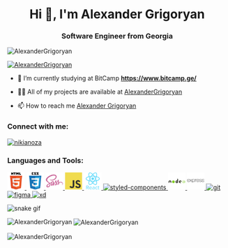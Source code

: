 <h1 align="center">Hi 👋, I'm Alexander Grigoryan</h1>
<h3 align="center">Software Engineer from Georgia</h3>

<p align="left"> <img src="https://komarev.com/ghpvc/?username=AlexanderGrigoryanli&label=Profile%20views&color=3f5427&style=plastic" alt="AlexanderGrigoryan" /> </p>

<p align="left"> <a href="https://github.com/ryo-ma/github-profile-trophy"><img src="https://github-profile-trophy.vercel.app/?username=AlexanderGrigoryan" alt="AlexanderGrigoryan" /></a> </p>

- 🌱 I’m currently studying at BitCamp **https://www.bitcamp.ge/**

- 👨‍💻 All of my projects are available at [AlexanderGrigoryan](https://github.com/AlexanderGrigoryan)

- 📫 How to reach me [Alexander Grigoryan](https://www.linkedin.com/in/alexander-grigoryan/)

<h3 align="left">Connect with me:</h3>
<p align="left">
<a href="https://www.linkedin.com/in/nika-nozadze-67b62a210/" target="blank"><img align="center" src="https://raw.githubusercontent.com/rahuldkjain/github-profile-readme-generator/master/src/images/icons/Social/linked-in-alt.svg" alt="nikianoza" height="30" width="40" /></a>


<h3 align="left">Languages and Tools:</h3>
<p align="left"> 
  <a href="https://www.w3.org/html/" target="_blank" rel="noreferrer"> <img src="https://raw.githubusercontent.com/devicons/devicon/master/icons/html5/html5-original-wordmark.svg" alt="html5" width="40" height="40"/> </a> 
  <a href="https://www.w3schools.com/css/" target="_blank" rel="noreferrer"> <img src="https://raw.githubusercontent.com/devicons/devicon/master/icons/css3/css3-original-wordmark.svg" alt="css3" width="40" height="40"/> </a>
    <a href="https://sass-lang.com" target="_blank" rel="noreferrer"> <img src="https://raw.githubusercontent.com/devicons/devicon/master/icons/sass/sass-original.svg" alt="sass" width="40" height="40"/> </a>
    <a href="https://developer.mozilla.org/en-US/docs/Web/JavaScript" target="_blank" rel="noreferrer"> <img src="https://raw.githubusercontent.com/devicons/devicon/master/icons/javascript/javascript-original.svg" alt="javascript" width="40" height="40"/> </a>
    <a href="https://reactjs.org/" target="_blank" rel="noreferrer"> <img src="https://raw.githubusercontent.com/devicons/devicon/master/icons/react/react-original-wordmark.svg" alt="react" width="40" height="40"/> </a>
    <a href="https://styled-components.com/" target="_blank" rel="noreferrer"> <img src="https://styled-components.com/atom.png" alt="styled-components" width="40" height="40"/> </a>
   <a href="https://nodejs.org" target="_blank" rel="noreferrer"> <img src="https://raw.githubusercontent.com/devicons/devicon/master/icons/nodejs/nodejs-original-wordmark.svg" alt="nodejs" width="40" height="40"/> </a>
  <a href="https://expressjs.com" target="_blank" rel="noreferrer"> <img src="https://raw.githubusercontent.com/devicons/devicon/master/icons/express/express-original-wordmark.svg" alt="express" width="40" height="40"/> </a>
  <a href="https://git-scm.com/" target="_blank" rel="noreferrer"> <img src="https://www.vectorlogo.zone/logos/git-scm/git-scm-icon.svg" alt="git" width="40" height="40"/> </a>
   <a href="https://www.figma.com/" target="_blank" rel="noreferrer"> <img src="https://www.vectorlogo.zone/logos/figma/figma-icon.svg" alt="figma" width="40" height="40"/> </a>
  <a href="https://www.adobe.com/products/xd.html" target="_blank" rel="noreferrer"> <img src="https://cdn.worldvectorlogo.com/logos/adobe-xd.svg" alt="xd" width="40" height="40"/> </a> </p>

![snake gif](https://github.com/AlexanderGrigoryan/AlexanderGrigoryan/blob/output/github-contribution-grid-snake.gif)

<p><img align="left" src="https://github-readme-stats.vercel.app/api/top-langs?username=AlexanderGrigoryan&show_icons=true&theme=dark&text_color=FFFFFF&locale=en&layout=compact" alt="AlexanderGrigoryan" /></p>

<p>&nbsp;<img align="center" src="https://github-readme-stats.vercel.app/api?username=AlexanderGrigoryan&show_icons=true&theme=dark&text_color=FFFFFF&locale=en" alt="AlexanderGrigoryan" /></p>

<p><img align="center" src="https://github-readme-streak-stats.herokuapp.com/?user=AlexanderGrigoryan&" alt="AlexanderGrigoryan" /></p>
